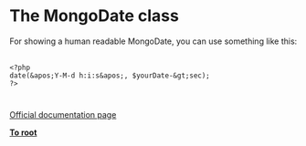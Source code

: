 # The MongoDate class



For showing a human readable MongoDate, you can use something like this:<br><br>

```
<?php
date(&apos;Y-M-d h:i:s&apos;, $yourDate-&gt;sec);
?>
```
  

#

[Official documentation page](https://www.php.net/manual/en/class.mongodate.php)

**[To root](/README.md)**